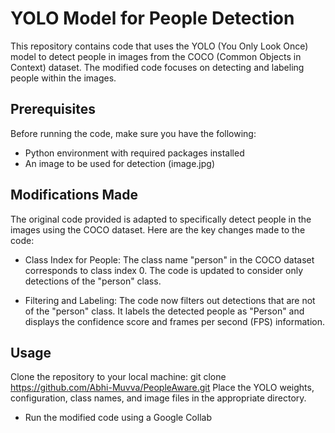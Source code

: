 # YOLO Model for People Detection
This repository contains code that uses the YOLO (You Only Look Once) model to detect people in images from the COCO (Common Objects in Context) dataset. The modified code focuses on detecting and labeling people within the images.

## Prerequisites
Before running the code, make sure you have the following:

* Python environment with required packages installed
* An image to be used for detection (image.jpg)

## Modifications Made
The original code provided is adapted to specifically detect people in the images using the COCO dataset. Here are the key changes made to the code:

* Class Index for People:
The class name "person" in the COCO dataset corresponds to class index 0. The code is updated to consider only detections of the "person" class.

* Filtering and Labeling:
The code now filters out detections that are not of the "person" class. It labels the detected people as "Person" and displays the confidence score and frames per second (FPS) information.

## Usage
Clone the repository to your local machine: git clone https://github.com/Abhi-Muvva/PeopleAware.git
Place the YOLO weights, configuration, class names, and image files in the appropriate directory.

- Run the modified code using a Google Collab
